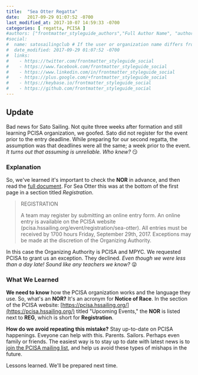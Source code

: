```yaml
---
title:  "Sea Otter Regatta"
date:   2017-09-29 01:07:52 -0700
last_modified_at: 2017-10-07 14:59:33 -0700
categories: [ regatta, PCISA ]
#authors: ["frontmatter_styleguide_authors","Full Author Name", "author_name"]
#social:
#  name: satosailingclub # If the user or organization name differs from the site's name
#  date_modified: 2017-09-29 01:07:52 -0700
#  links:
#    - https://twitter.com/frontmatter_styleguide_social
#    - https://www.facebook.com/frontmatter_styleguide_social
#    - https://www.linkedin.com/in/frontmatter_styleguide_social
#    - https://plus.google.com/+frontmatter_styleguide_social
#    - https://keybase.io/frontmatter_styleguide_social
#    - https://github.com/frontmatter_styleguide_social
---
```


## Update

Bad news for Sato Sailing.  Not quite three weeks after formation and still learning PCISA organization, we goofed. Sato did not register for the event prior to the entry deadline.  While preparing for our second regatta, the assumption was that deadlines were all the same; a week prior to the event.  *It turns out that assuming is unreliable. Who knew?*  :smirk:


### Explanation

So, we've learned it's important to check the **NOR** in advance, and then read the [full document](https://hssailing.org/schedule_news/docs/pcisa_docs/2017-Sea-Otter-Regatta-NOR.pdf).  For Sea Otter this was at the bottom of the first page in a section titled *Registration*. 

>  REGISTRATION
>  
>  A team may register by submitting an online entry form. An online entry is available on the PCISA
>  website (pcisa.hssailing.org/event/registration/sea-otter). All entries must be received by 1700 hours
>  Friday, September 29th, 2017. Exceptions may be made at the discretion of the Organizing Authority. 

In this case the Organizing Authority is PCISA and MPYC.  We requested PCISA to grant us an exception. They declined.  *Even though we were less than a day late! Sound like any teachers we know?* :stuck_out_tongue_winking_eye:

### What We Learned

**We need to know** how the PCISA organization works and the language they use. So, what's an **NOR?**  It's an acronym for **Notice of Race**.  In the section of the PCISA website: [https://pcisa.hssailing.org/](https://pcisa.hssailing.org/) titled "Upcoming Events," the **NOR** is listed next to **REG**, which is short for **Registration**.

**How do we avoid repeating this mistake?**  Stay up-to-date on PCISA happenings.  Eveyone can help with this.  Parents.  Sailors.  Perhaps even family or friends.  The easiest way is to stay up to date with latest news is to [join the PCISA mailing list](https://pcisa.hssailing.org/index.php?mailing-list), and help us avoid these types of mishaps in the future. 

Lessons learned.  We'll be prepared next time.
